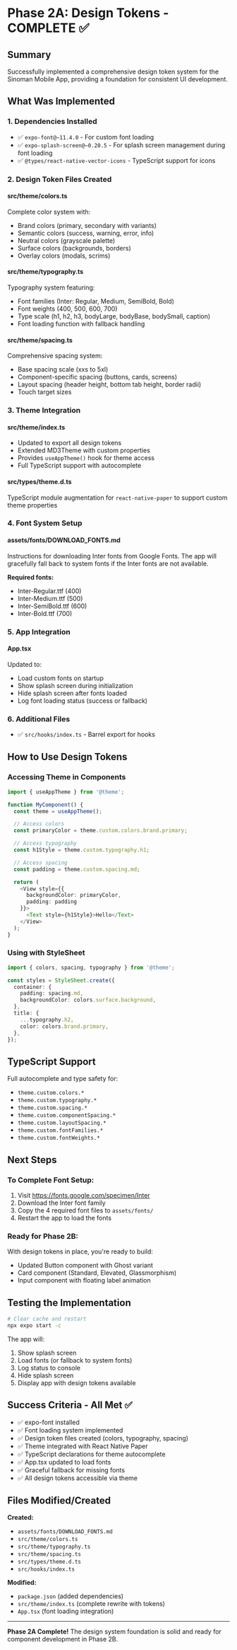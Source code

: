 # Phase 2A: Design Tokens - COMPLETE ✅

## Summary
Successfully implemented a comprehensive design token system for the Sinoman Mobile App, providing a foundation for consistent UI development.

## What Was Implemented

### 1. Dependencies Installed
- ✅ `expo-font@~11.4.0` - For custom font loading
- ✅ `expo-splash-screen@~0.20.5` - For splash screen management during font loading
- ✅ `@types/react-native-vector-icons` - TypeScript support for icons

### 2. Design Token Files Created

#### **src/theme/colors.ts**
Complete color system with:
- Brand colors (primary, secondary with variants)
- Semantic colors (success, warning, error, info)
- Neutral colors (grayscale palette)
- Surface colors (backgrounds, borders)
- Overlay colors (modals, scrims)

#### **src/theme/typography.ts**
Typography system featuring:
- Font families (Inter: Regular, Medium, SemiBold, Bold)
- Font weights (400, 500, 600, 700)
- Type scale (h1, h2, h3, bodyLarge, bodyBase, bodySmall, caption)
- Font loading function with fallback handling

#### **src/theme/spacing.ts**
Comprehensive spacing system:
- Base spacing scale (xxs to 5xl)
- Component-specific spacing (buttons, cards, screens)
- Layout spacing (header height, bottom tab height, border radii)
- Touch target sizes

### 3. Theme Integration

#### **src/theme/index.ts**
- Updated to export all design tokens
- Extended MD3Theme with custom properties
- Provides `useAppTheme()` hook for theme access
- Full TypeScript support with autocomplete

#### **src/types/theme.d.ts**
TypeScript module augmentation for `react-native-paper` to support custom theme properties

### 4. Font System Setup

#### **assets/fonts/DOWNLOAD_FONTS.md**
Instructions for downloading Inter fonts from Google Fonts. The app will gracefully fall back to system fonts if the Inter fonts are not available.

**Required fonts:**
- Inter-Regular.ttf (400)
- Inter-Medium.ttf (500)
- Inter-SemiBold.ttf (600)
- Inter-Bold.ttf (700)

### 5. App Integration

#### **App.tsx**
Updated to:
- Load custom fonts on startup
- Show splash screen during initialization
- Hide splash screen after fonts loaded
- Log font loading status (success or fallback)

### 6. Additional Files
- ✅ `src/hooks/index.ts` - Barrel export for hooks

## How to Use Design Tokens

### Accessing Theme in Components
```typescript
import { useAppTheme } from '@theme';

function MyComponent() {
  const theme = useAppTheme();

  // Access colors
  const primaryColor = theme.custom.colors.brand.primary;

  // Access typography
  const h1Style = theme.custom.typography.h1;

  // Access spacing
  const padding = theme.custom.spacing.md;

  return (
    <View style={{
      backgroundColor: primaryColor,
      padding: padding
    }}>
      <Text style={h1Style}>Hello</Text>
    </View>
  );
}
```

### Using with StyleSheet
```typescript
import { colors, spacing, typography } from '@theme';

const styles = StyleSheet.create({
  container: {
    padding: spacing.md,
    backgroundColor: colors.surface.background,
  },
  title: {
    ...typography.h2,
    color: colors.brand.primary,
  },
});
```

## TypeScript Support
Full autocomplete and type safety for:
- `theme.custom.colors.*`
- `theme.custom.typography.*`
- `theme.custom.spacing.*`
- `theme.custom.componentSpacing.*`
- `theme.custom.layoutSpacing.*`
- `theme.custom.fontFamilies.*`
- `theme.custom.fontWeights.*`

## Next Steps

### To Complete Font Setup:
1. Visit https://fonts.google.com/specimen/Inter
2. Download the Inter font family
3. Copy the 4 required font files to `assets/fonts/`
4. Restart the app to load the fonts

### Ready for Phase 2B:
With design tokens in place, you're ready to build:
- Updated Button component with Ghost variant
- Card component (Standard, Elevated, Glassmorphism)
- Input component with floating label animation

## Testing the Implementation

```bash
# Clear cache and restart
npx expo start -c
```

The app will:
1. Show splash screen
2. Load fonts (or fallback to system fonts)
3. Log status to console
4. Hide splash screen
5. Display app with design tokens available

## Success Criteria - All Met ✅
- ✅ expo-font installed
- ✅ Font loading system implemented
- ✅ Design token files created (colors, typography, spacing)
- ✅ Theme integrated with React Native Paper
- ✅ TypeScript declarations for theme autocomplete
- ✅ App.tsx updated to load fonts
- ✅ Graceful fallback for missing fonts
- ✅ All design tokens accessible via theme

## Files Modified/Created

**Created:**
- `assets/fonts/DOWNLOAD_FONTS.md`
- `src/theme/colors.ts`
- `src/theme/typography.ts`
- `src/theme/spacing.ts`
- `src/types/theme.d.ts`
- `src/hooks/index.ts`

**Modified:**
- `package.json` (added dependencies)
- `src/theme/index.ts` (complete rewrite with tokens)
- `App.tsx` (font loading integration)

---

**Phase 2A Complete!** The design system foundation is solid and ready for component development in Phase 2B.
